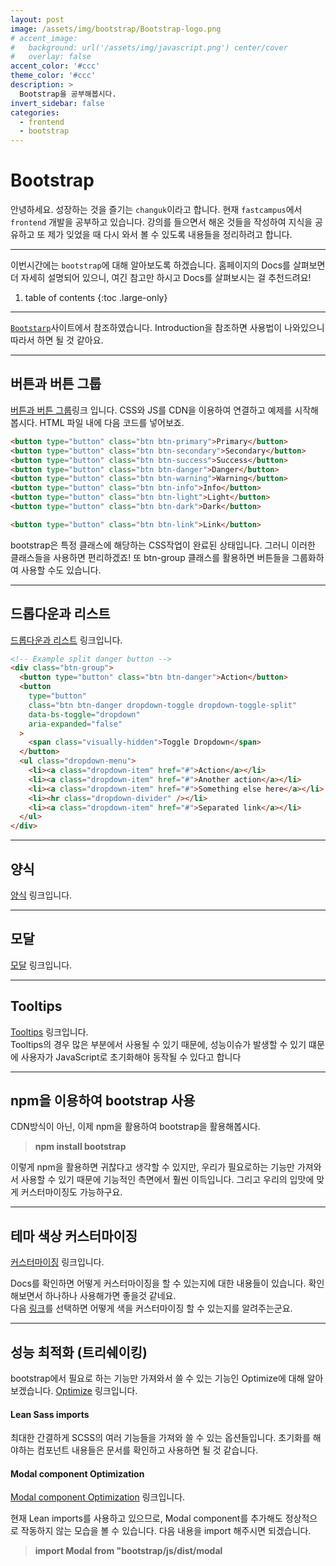 ```yaml
---
layout: post
image: /assets/img/bootstrap/Bootstrap-logo.png
# accent_image:
#   background: url('/assets/img/javascript.png') center/cover
#   overlay: false
accent_color: '#ccc'
theme_color: '#ccc'
description: >
  Bootstrap을 공부해봅시다.
invert_sidebar: false
categories:
  - frontend
  - bootstrap
---
```


# Bootstrap

안녕하세요. 성장하는 것을 즐기는 `changuk`이라고 합니다. 현재 `fastcampus`에서 `frontend` 개발을 공부하고 있습니다. 강의를 들으면서 해온 것들을 작성하여 지식을 공유하고 또 제가 잊었을 때 다시 와서 볼 수 있도록 내용들을 정리하려고 합니다.

---

이번시간에는 `bootstrap`에 대해 알아보도록 하겠습니다. 홈페이지의 Docs를 살펴보면 더 자세히 설명되어 있으니, 여긴 참고만 하시고 Docs를 살펴보시는 걸 추천드려요!

1. table of contents
{:toc .large-only}
---

<a href="https://getbootstrap.com/" target="_blank">`Bootstarp`</a>사이트에서 참조하였습니다.
Introduction을 참조하면 사용법이 나와있으니 따라서 하면 될 것 같아요.

---

## 버튼과 버튼 그룹

<a href="https://getbootstrap.com/docs/5.1/components/buttons/" target="_blank">버튼과 버튼 그룹</a>링크 입니다.
CSS와 JS를 CDN을 이용하여 연결하고 예제를 시작해봅시다.
HTML 파일 내에 다음 코드를 넣어보죠.

```html
<button type="button" class="btn btn-primary">Primary</button>
<button type="button" class="btn btn-secondary">Secondary</button>
<button type="button" class="btn btn-success">Success</button>
<button type="button" class="btn btn-danger">Danger</button>
<button type="button" class="btn btn-warning">Warning</button>
<button type="button" class="btn btn-info">Info</button>
<button type="button" class="btn btn-light">Light</button>
<button type="button" class="btn btn-dark">Dark</button>

<button type="button" class="btn btn-link">Link</button>
```

bootstrap은 특정 클래스에 해당하는 CSS작업이 완료된 상태입니다. 그러니 이러한 클래스들을 사용하면 편리하겠죠!
또 btn-group 클래스를 활용하면 버튼들을 그룹화하여 사용할 수도 있습니다.

---

## 드롭다운과 리스트

<a href="https://getbootstrap.com/docs/5.1/components/dropdowns/" target="_blank">드롭다운과 리스트</a> 링크입니다.

```html
<!-- Example split danger button -->
<div class="btn-group">
  <button type="button" class="btn btn-danger">Action</button>
  <button
    type="button"
    class="btn btn-danger dropdown-toggle dropdown-toggle-split"
    data-bs-toggle="dropdown"
    aria-expanded="false"
  >
    <span class="visually-hidden">Toggle Dropdown</span>
  </button>
  <ul class="dropdown-menu">
    <li><a class="dropdown-item" href="#">Action</a></li>
    <li><a class="dropdown-item" href="#">Another action</a></li>
    <li><a class="dropdown-item" href="#">Something else here</a></li>
    <li><hr class="dropdown-divider" /></li>
    <li><a class="dropdown-item" href="#">Separated link</a></li>
  </ul>
</div>
```

---

## 양식

<a href="https://getbootstrap.com/docs/5.1/forms/overview/" target="_blank">양식</a> 링크입니다.

---

## 모달

<a href="https://getbootstrap.com/docs/5.1/components/modal/" target="_blank">모달</a> 링크입니다.

---

## Tooltips

<a href="https://getbootstrap.com/docs/5.1/components/tooltips/" target="_blank">Tooltips</a> 링크입니다.<br>
Tooltips의 경우 많은 부분에서 사용될 수 있기 때문에, 성능이슈가 발생할 수 있기 떄문에 사용자가 JavaScript로 초기화해야 동작될 수 있다고 합니다

---

## npm을 이용하여 bootstrap 사용

CDN방식이 아닌, 이제 npm을 활용하여 bootstrap을 활용해봅시다.

> **npm install bootstrap**

이렇게 npm을 활용하면 귀찮다고 생각할 수 있지만, 우리가 필요로하는 기능만 가져와서 사용할 수 있기 때문에 기능적인 측면에서 훨씬 이득입니다. 그리고 우리의 입맛에 맞게 커스터마이징도 가능하구요.

---

## 테마 색상 커스터마이징

<a href="https://getbootstrap.com/docs/5.1/customize/overview/" target="_blank">커스터마이징</a> 링크입니다.

Docs를 확인하면 어떻게 커스터마이징을 할 수 있는지에 대한 내용들이 있습니다. 확인해보면서 하나하나 사용해가면 좋을것 같네요.
<br>
다음 <a href="https://getbootstrap.com/docs/5.1/customize/sass/#maps-and-loops" target="_blank">링크</a>를 선택하면 어떻게 색을 커스터마이징 할 수 있는지를 알려주는군요.

---

## 성능 최적화 (트리쉐이킹)

bootstrap에서 필요로 하는 기능만 가져와서 쓸 수 있는 기능인 Optimize에 대해 알아보겠습니다.
<a href="https://getbootstrap.com/docs/5.1/customize/optimize/" target="_blank">Optimize</a> 링크입니다.

#### Lean Sass imports

최대한 간결하게 SCSS의 여러 기능들을 가져와 쓸 수 있는 옵션들입니다. 초기화를 해야하는 컴포넌트 내용들은 문서를 확인하고 사용하면 될 것 같습니다.

#### Modal component Optimization

<a href="https://getbootstrap.com/docs/5.0/components/modal/#live-demo">Modal component Optimization</a> 링크입니다.

현재 Lean imports를 사용하고 있으므로, Modal component를 추가해도 정상적으로 작동하지 않는 모습을 볼 수 있습니다. 다음 내용을 import 해주시면 되겠습니다.

> **import Modal from "bootstrap/js/dist/modal**

